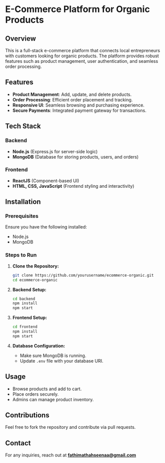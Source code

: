 # E-Commerce Platform for Organic Products

## Overview
This is a full-stack e-commerce platform that connects local entrepreneurs with customers looking for organic products. The platform provides robust features such as product management, user authentication, and seamless order processing.

## Features

- **Product Management**: Add, update, and delete products.
- **Order Processing**: Efficient order placement and tracking.
- **Responsive UI**: Seamless browsing and purchasing experience.
- **Secure Payments**: Integrated payment gateway for transactions.

## Tech Stack
### Backend
- **Node.js** (Express.js for server-side logic)
- **MongoDB** (Database for storing products, users, and orders)


### Frontend
- **ReactJS** (Component-based UI)
- **HTML, CSS, JavaScript** (Frontend styling and interactivity)

## Installation
### Prerequisites
Ensure you have the following installed:
- Node.js
- MongoDB

### Steps to Run
1. **Clone the Repository:**
   ```bash
   git clone https://github.com/yourusername/ecommerce-organic.git
   cd ecommerce-organic
   ```

2. **Backend Setup:**
   ```bash
   cd backend
   npm install
   npm start
   ```

3. **Frontend Setup:**
   ```bash
   cd frontend
   npm install
   npm start
   ```

4. **Database Configuration:**
   - Make sure MongoDB is running.
   - Update `.env` file with your database URI.

## Usage
- Browse products and add to cart.
- Place orders securely.
- Admins can manage product inventory.

## Contributions
Feel free to fork the repository and contribute via pull requests.

## Contact
For any inquiries, reach out at **fathimathahseenaa@gmail.com**

